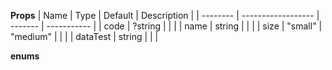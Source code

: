 **Props**
| Name | Type | Default | Description |
| -------- | ------------------ | ------- | ----------- |
| code | ?string | | |
| name | string | | |
| size | "small" | "medium" | | |
| dataTest | string | | |

**enums**
